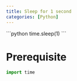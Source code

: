 ```yaml
---
title: Sleep for 1 second
categories: [Python]
---
```


<div markdown="1" class="ans">
```python
time.sleep(1)
```
</div>

# Prerequisite

```python
import time
```
